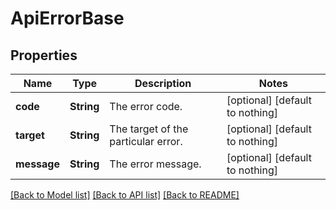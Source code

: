 # ApiErrorBase


## Properties
Name | Type | Description | Notes
------------ | ------------- | ------------- | -------------
**code** | **String** | The error code. | [optional] [default to nothing]
**target** | **String** | The target of the particular error. | [optional] [default to nothing]
**message** | **String** | The error message. | [optional] [default to nothing]


[[Back to Model list]](../README.md#models) [[Back to API list]](../README.md#api-endpoints) [[Back to README]](../README.md)


